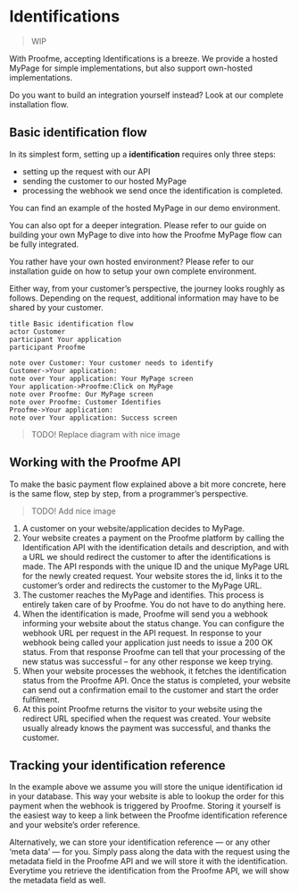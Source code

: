 # Identifications

> WIP

With Proofme, accepting Identifications is a breeze.
We provide a hosted MyPage for simple implementations, but also support own-hosted implementations.

Do you want to build an integration yourself instead? Look at our complete installation flow.

## Basic identification flow

In its simplest form, setting up a **identification** requires only three steps: 
  * setting up the request with our API
  * sending the customer to our hosted MyPage
  * processing the webhook we send once the identification is completed.

You can find an example of the hosted MyPage in our demo environment.

You can also opt for a deeper integration. Please refer to our guide on building your own MyPage to dive into how the Proofme MyPage flow can be fully integrated.

You rather have your own hosted environment? Please refer to our installation guide on how to setup your own complete environment.

Either way, from your customer’s perspective, the journey looks roughly as follows. Depending on the request, additional information may have to be shared by your customer.

```websequencediagrams
title Basic identification flow
actor Customer
participant Your application
participant Proofme

note over Customer: Your customer needs to identify
Customer->Your application: 
note over Your application: Your MyPage screen
Your application->Proofme:Click on MyPage
note over Proofme: Our MyPage screen
note over Proofme: Customer Identifies
Proofme->Your application:
note over Your application: Success screen
```
> TODO! Replace diagram with nice image

## Working with the Proofme API

To make the basic payment flow explained above a bit more concrete, here is the same flow, step by step, from a programmer’s perspective.

> TODO! Add nice image

1. A customer on your website/application decides to MyPage.
2. Your website creates a payment on the Proofme platform by calling the Identification API with the identification details and description, and with a URL we should redirect the customer to after the identifications is made.
The API responds with the unique ID and the unique MyPage URL for the newly created request. Your website stores the id, links it to the customer’s order and redirects the customer to the MyPage URL.
3. The customer reaches the MyPage and identifies. This process is entirely taken care of by Proofme. You do not have to do anything here.
4. When the identification is made, Proofme will send you a webhook informing your website about the status change. You can configure the webhook URL per request in the API request.
In response to your webhook being called your application just needs to issue a 200 OK status. From that response Proofme can tell that your processing of the new status was successful – for any other response we keep trying.
5. When your website processes the webhook, it fetches the identification status from the Proofme API. Once the status is completed, your website can send out a confirmation email to the customer and start the order fulfilment.
6. At this point Proofme returns the visitor to your website using the redirect URL specified when the request was created. Your website usually already knows the payment was successful, and thanks the customer.

## Tracking your identification reference

In the example above we assume you will store the unique identification id in your database. This way your website is able to lookup the order for this payment when the webhook is triggered by Proofme. Storing it yourself is the easiest way to keep a link between the Proofme identification reference and your website’s order reference.

Alternatively, we can store your identification reference — or any other ‘meta data’ — for you. Simply pass along the data with the request using the metadata field in the Proofme API and we will store it with the identification. Everytime you retrieve the identification from the Proofme API, we will show the metadata field as well.
